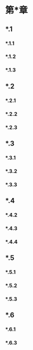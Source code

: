 # 第*章 

## *.1 

### *.1.1 


### *.1.2 


### *.1.3 


## *.2 

### *.2.1 


### *.2.2 


### *.2.3 

## *.3 

### *.3.1 


### *.3.2 


### *.3.3 

## *.4 


### *.4.2 


### *.4.3 


### *.4.4  

## *.5 

### *.5.1 


### *.5.2 


### *.5.3 

## *.6 

### *.6.1 


### *.6.3 


